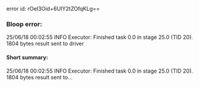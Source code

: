 error id: rOeI3Oid+6UIY2tZOfqKLg==
### Bloop error:

25/06/18 00:02:55 INFO Executor: Finished task 0.0 in stage 25.0 (TID 20). 1804 bytes result sent to driver
#### Short summary: 

25/06/18 00:02:55 INFO Executor: Finished task 0.0 in stage 25.0 (TID 20). 1804 bytes result sent to...